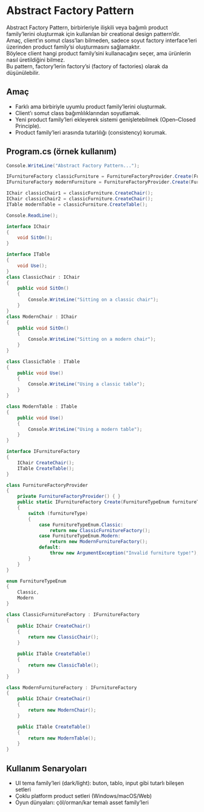 ﻿# Abstract Factory Pattern

Abstract Factory Pattern, birbirleriyle ilişkili veya bağımlı product family’lerini oluşturmak için kullanılan bir creational design pattern’dir.  
Amaç, client’ın somut class’ları bilmeden, sadece soyut factory interface’leri üzerinden product family’si oluşturmasını sağlamaktır.  
Böylece client hangi product family’sini kullanacağını seçer, ama ürünlerin nasıl üretildiğini bilmez.  
Bu pattern, factory’lerin factory’si (factory of factories) olarak da düşünülebilir.

## Amaç
- Farklı ama birbiriyle uyumlu product family’lerini oluşturmak.  
- Client’ı somut class bağımlılıklarından soyutlamak.  
- Yeni product family’leri ekleyerek sistemi genişletebilmek (Open–Closed Principle).  
- Product family’leri arasında tutarlılığı (consistency) korumak.

## Program.cs (örnek kullanım)

```csharp
Console.WriteLine("Abstract Factory Pattern...");

IFurnitureFactory classicFurniture = FurnitureFactoryProvider.Create(FurnitureTypeEnum.Classic);
IFurnitureFactory modernFurniture = FurnitureFactoryProvider.Create(FurnitureTypeEnum.Modern);

IChair classicChair1 = classicFurniture.CreateChair();
IChair classicChair2 = classicFurniture.CreateChair();
ITable modernTable = classicFurniture.CreateTable();

Console.ReadLine();

interface IChair
{
    void SitOn();
}

interface ITable
{
    void Use();
}
class ClassicChair : IChair
{
    public void SitOn()
    {
        Console.WriteLine("Sitting on a classic chair");
    }
}
class ModernChair : IChair
{
    public void SitOn()
    {
        Console.WriteLine("Sitting on a modern chair");
    }
}

class ClassicTable : ITable
{
    public void Use()
    {
        Console.WriteLine("Using a classic table");
    }
}

class ModernTable : ITable
{
    public void Use()
    {
        Console.WriteLine("Using a modern table");
    }
}

interface IFurnitureFactory
{
    IChair CreateChair();
    ITable CreateTable();
}

class FurnitureFactoryProvider
{
    private FurnitureFactoryProvider() { }
    public static IFurnitureFactory Create(FurnitureTypeEnum furnitureType)
    {
        switch (furnitureType)
        {
            case FurnitureTypeEnum.Classic:
                return new ClassicFurnitureFactory();
            case FurnitureTypeEnum.Modern:
                return new ModernFurnitureFactory();
            default:
                throw new ArgumentException("Invalid furniture type!");
        }
    }
}

enum FurnitureTypeEnum
{
    Classic,
    Modern
}

class ClassicFurnitureFactory : IFurnitureFactory
{
    public IChair CreateChair()
    {
        return new ClassicChair();
    }

    public ITable CreateTable()
    {
        return new ClassicTable();
    }
}

class ModernFurnitureFactory : IFurnitureFactory
{
    public IChair CreateChair()
    {
        return new ModernChair();
    }

    public ITable CreateTable()
    {
        return new ModernTable();
    }
}
```

## Kullanım Senaryoları
- UI tema family’leri (dark/light): buton, tablo, input gibi tutarlı bileşen setleri
- Çoklu platform product setleri (Windows/macOS/Web)
- Oyun dünyaları: çöl/orman/kar temalı asset family’leri